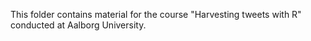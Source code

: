 This folder contains material for the course "Harvesting tweets with R" conducted at Aalborg University. 

